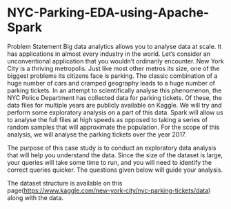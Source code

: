 # NYC-Parking-EDA-using-Apache-Spark
Problem Statement Big data analytics allows you to analyse data at scale. It has applications in almost every industry in the world. Let’s consider an unconventional application that you wouldn’t ordinarily encounter. New York City is a thriving metropolis. Just like most other metros its size, one of the biggest problems its citizens face is parking. The classic combination of a huge number of cars and cramped geography leads to a huge number of parking tickets. In an attempt to scientifically analyse this phenomenon, the NYC Police Department has collected data for parking tickets. Of these, the data files for multiple years are publicly available on Kaggle. We will try and perform some exploratory analysis on a part of this data. Spark will allow us to analyse the full files at high speeds as opposed to taking a series of random samples that will approximate the population. For the scope of this analysis, we will analyse the parking tickets over the year 2017.

The purpose of this case study is to conduct an exploratory data analysis that will help you understand the data. Since the size of the dataset is large, your queries will take some time to run, and you will need to identify the correct queries quicker. The questions given below will guide your analysis.

The dataset structure is available on this page(https://www.kaggle.com/new-york-city/nyc-parking-tickets/data) along with the data.
